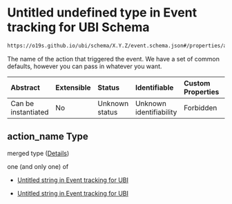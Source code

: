 # Untitled undefined type in Event tracking for UBI Schema

```txt
https://o19s.github.io/ubi/schema/X.Y.Z/event.schema.json#/properties/action_name
```

The name of the action that triggered the event.  We have a set of common defaults, however you can pass in whatever you want.

| Abstract            | Extensible | Status         | Identifiable            | Custom Properties | Additional Properties | Access Restrictions | Defined In                                                                      |
| :------------------ | :--------- | :------------- | :---------------------- | :---------------- | :-------------------- | :------------------ | :------------------------------------------------------------------------------ |
| Can be instantiated | No         | Unknown status | Unknown identifiability | Forbidden         | Allowed               | none                | [event.schema.json\*](../../out/X.Y.Z/event.schema.json "open original schema") |

## action\_name Type

merged type ([Details](event-properties-action_name.md))

one (and only one) of

* [Untitled string in Event tracking for UBI](event-properties-action_name-oneof-0.md "check type definition")

* [Untitled string in Event tracking for UBI](event-properties-action_name-oneof-1.md "check type definition")
